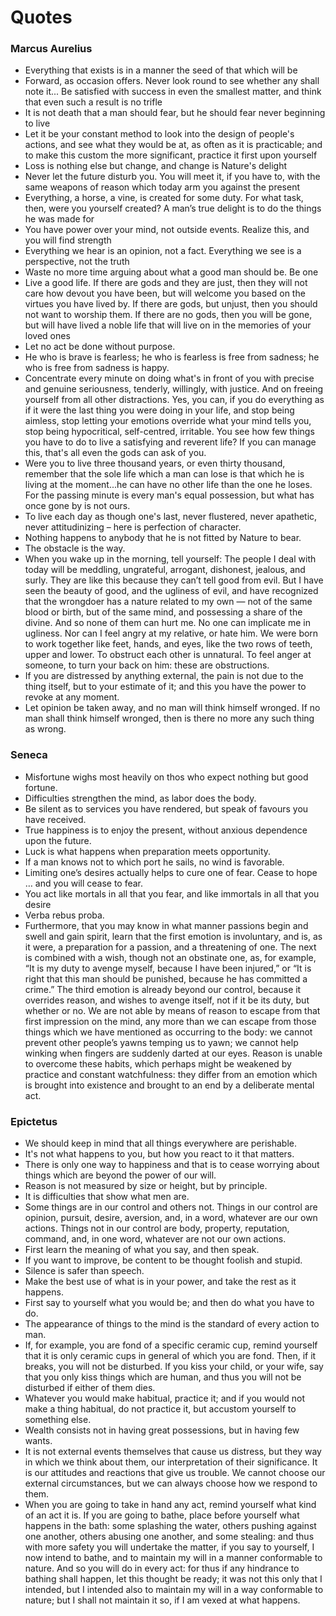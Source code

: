 # Quotes

### Marcus Aurelius
- Everything that exists is in a manner the seed of that which will be
- Forward, as occasion offers. Never look round to see whether any shall note it... Be satisfied with success in even the smallest matter, and think that even such a result is no trifle
- It is not death that a man should fear, but he should fear never beginning to live
- Let it be your constant method to look into the design of people's actions, and see what they would be at, as often as it is practicable; and to make this custom the more significant, practice it first upon yourself
- Loss is nothing else but change, and change is Nature's delight
- Never let the future disturb you. You will meet it, if you have to, with the same weapons of reason which today arm you against the present
- Everything, a horse, a vine, is created for some duty. For what task, then, were you yourself created? A man’s true delight is to do the things he was made for
- You have power over your mind, not outside events. Realize this, and you will find strength
- Everything we hear is an opinion, not a fact. Everything we see is a perspective, not the truth
- Waste no more time arguing about what a good man should be. Be one
- Live a good life. If there are gods and they are just, then they will not care how devout you have been, but will welcome you based on the virtues you have lived by. If there are gods, but unjust, then you should not want to worship them. If there are no gods, then you will be gone, but will have lived a noble life that will live on in the memories of your loved ones
- Let no act be done without purpose.
- He who is brave is fearless; he who is fearless is free from sadness; he who is free from sadness is happy.
- Concentrate every minute on doing what's in front of you with precise and genuine seriousness, tenderly, willingly, with justice. And on freeing yourself from all other distractions. Yes, you can, if you do everything as if it were the last thing you were doing in your life, and stop being aimless, stop letting your emotions override what your mind tells you, stop being hypocritical, self-centred, irritable. You see how few things you have to do to live a satisfying and reverent life? If you can manage this, that's all even the gods can ask of you.
- Were you to live three thousand years, or even thirty thousand, remember that the sole life which a man can lose is that which he is living at the moment...he can have no other life than the one he loses. For the passing minute is every man's equal possession, but what has once gone by is not ours.
- To live each day as though one's last, never flustered, never apathetic, never attitudinizing – here is perfection of character.
- Nothing happens to anybody that he is not fitted by Nature to bear.
- The obstacle is the way.
- When you wake up in the morning, tell yourself: The people I deal with today will be meddling, ungrateful, arrogant, dishonest, jealous, and surly. They are like this because they can’t tell good from evil. But I have seen the beauty of good, and the ugliness of evil, and have recognized that the wrongdoer has a nature related to my own — not of the same blood or birth, but of the same mind, and possessing a share of the divine. And so none of them can hurt me. No one can implicate me in ugliness. Nor can I feel angry at my relative, or hate him. We were born to work together like feet, hands, and eyes, like the two rows of teeth, upper and lower. To obstruct each other is unnatural. To feel anger at someone, to turn your back on him: these are obstructions.
- If you are distressed by anything external, the pain is not due to the thing itself, but to your estimate of it; and this you have the power to revoke at any moment.
- Let opinion be taken away, and no man will think himself wronged. If no man shall think himself wronged, then is there no more any such thing as wrong. 

### Seneca
- Misfortune wighs most heavily on thos who expect nothing but good fortune.
- Difficulties strengthen the mind, as labor does the body.
- Be silent as to services you have rendered, but speak of favours you have received.
- True happiness is to enjoy the present, without anxious dependence upon the future.
- Luck is what happens when preparation meets opportunity.
- If a man knows not to which port he sails, no wind is favorable.
- Limiting one’s desires actually helps to cure one of fear. Cease to hope … and you will cease to fear.
- You act like mortals in all that you fear, and like immortals in all that you desire
- Verba rebus proba.
-  Furthermore, that you may know in what manner passions begin and swell and gain spirit, learn that the first emotion is involuntary, and is, as it were, a preparation for a passion, and a threatening of one. The next is combined with a wish, though not an obstinate one, as, for example, “It is my duty to avenge myself, because I have been injured,” or “It is right that this man should be punished, because he has committed a crime.” The third emotion is already beyond our control, because it overrides reason, and wishes to avenge itself, not if it be its duty, but whether or no. We are not able by means of reason to escape from that first impression on the mind, any more than we can escape from those things which we have mentioned as occurring to the body: we cannot prevent other people’s yawns temping us to yawn; we cannot help winking when fingers are suddenly darted at our eyes. Reason is unable to overcome these habits, which perhaps might be weakened by practice and constant watchfulness: they differ from an emotion which is brought into existence and brought to an end by a deliberate mental act.

### Epictetus
- We should keep in mind that all things everywhere are perishable.
- It's not what happens to you, but how you react to it that matters.
- There is only one way to happiness and that is to cease worrying about things which are beyond the power of our will.
- Reason is not measured by size or height, but by principle.
- It is difficulties that show what men are.
- Some things are in our control and others not. Things in our control are opinion, pursuit, desire, aversion, and, in a word, whatever are our own actions. Things not in our control are body, property, reputation, command, and, in one word, whatever are not our own actions.
- First learn the meaning of what you say, and then speak.
- If you want to improve, be content to be thought foolish and stupid.
- Silence is safer than speech.
- Make the best use of what is in your power, and take the rest as it happens.
- First say to yourself what you would be; and then do what you have to do.
- The appearance of things to the mind is the standard of every action to man.
- If, for example, you are fond of a specific ceramic cup, remind yourself that it is only ceramic cups in general of which you are fond. Then, if it breaks, you will not be disturbed. If you kiss your child, or your wife, say that you only kiss things which are human, and thus you will not be disturbed if either of them dies.
- Whatever you would make habitual, practice it; and if you would not make a thing habitual, do not practice it, but accustom yourself to something else.
- Wealth consists not in having great possessions, but in having few wants.
- It is not external events themselves that cause us distress, but they way in which we think about them, our interpretation of their significance. It is our attitudes and reactions that give us trouble. We cannot choose our external circumstances, but we can always choose how we respond to them.
- When you are going to take in hand any act, remind yourself what kind of an act it is. If you are going to bathe, place before yourself what happens in the bath: some splashing the water, others pushing against one another, others abusing one another, and some stealing: and thus with more safety you will undertake the matter, if you say to yourself, I now intend to bathe, and to maintain my will in a manner con­formable to nature. And so you will do in every act: for thus if any hindrance to bathing shall happen, let this thought be ready; it was not this only that I intended, but I intended also to maintain my will in a way conformable to nature; but I shall not maintain it so, if I am vexed at what happens.
